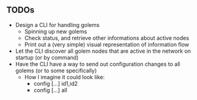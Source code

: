## TODOs

* Design a CLI for handling golems
  * Spinning up new golems
  * Check status, and retrieve other informations about active nodes
  * Print out a (very simple) visual representation of information flow
* Let the CLI discover all golem nodes that are active in the network on startup (or by command)
* Have the CLI have a way to send out configuration changes to all golems (or to some specifically)
  * How I imagine it could look like:     
    * config [...] id1,id2
    * config [...] all

